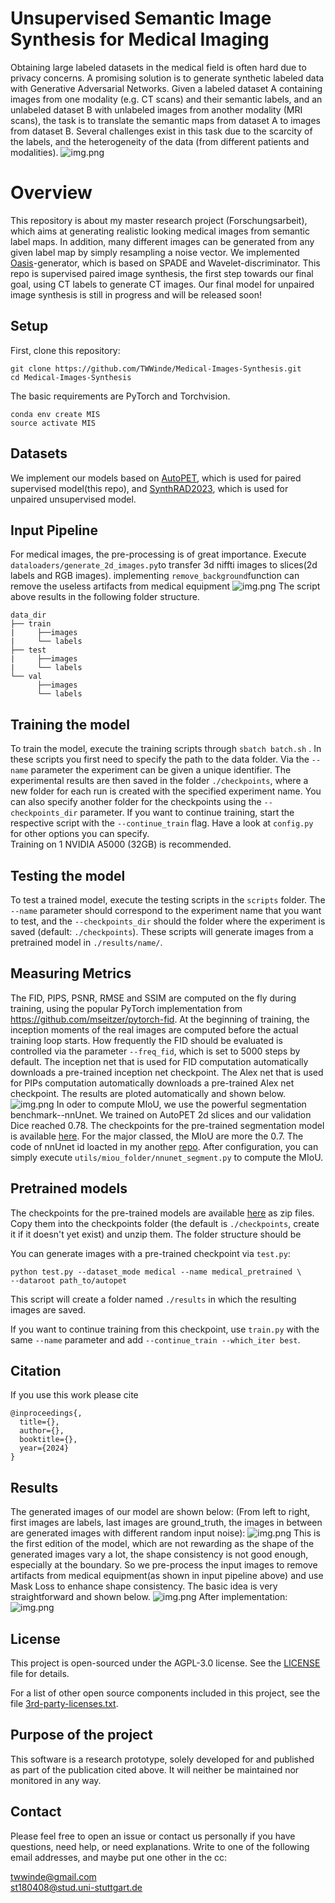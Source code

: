 # Unsupervised Semantic Image Synthesis for Medical Imaging


Obtaining large labeled datasets in the medical field is often hard due to privacy concerns. A 
promising solution is to generate synthetic labeled data with Generative Adversarial Networks. 
Given a labeled dataset A containing images from one modality (e.g. CT scans) and their semantic 
labels, and an unlabeled dataset B with unlabeled images from another modality (MRI scans), the 
task is to translate the semantic maps from dataset A to images from dataset B. Several challenges 
exist in this task due to the scarcity of the labels, and the heterogeneity of the data (from different 
patients and modalities).
![img.png](https://github.com/TWWinde/Medical-Images-Synthesis/blob/main/assert/ctvsmri.png)


# Overview

This repository is about my master research project (Forschungsarbeit), which aims at generating realistic looking medical images from semantic label maps. 
In addition, many different images can be generated from any given label map by simply resampling a noise vector.
We implemented [Oasis](https://arxiv.org/abs/2012.04781)-generator, which is based on SPADE and Wavelet-discriminator. 
This repo is supervised paired image synthesis, the first step towards our final goal, using CT labels to generate CT images.
Our final model for unpaired image synthesis is still in progress and will be released soon!


## Setup
First, clone this repository:
```
git clone https://github.com/TWWinde/Medical-Images-Synthesis.git
cd Medical-Images-Synthesis
```

The basic requirements are PyTorch and Torchvision.
```
conda env create MIS
source activate MIS
```
## Datasets

We implement our models based on [AutoPET](https://autopet.grand-challenge.org), which is used for paired supervised model(this repo), and [SynthRAD2023](https://synthrad2023.grand-challenge.org), which is used for unpaired unsupervised model.

## Input Pipeline
For medical images, the pre-processing is of great importance.
Execute ```dataloaders/generate_2d_images.py```to transfer 3d niffti images to slices(2d labels and RGB images).
implementing ```remove_background```function can remove the useless artifacts from medical equipment 
![img.png](https://github.com/TWWinde/Medical-Images-Synthesis/blob/main/assert/WechatIMG3102.png)
The script above results in the following folder structure.

```
data_dir
├── train
|     ├──images
|     └── labels                 
├── test
|     ├──images 
|     └── labels
└── val
      ├──images
      └── labels
```

## Training the model

To train the model, execute the training scripts through ```sbatch batch.sh``` . 
In these scripts you first need to specify the path to the data folder. 
Via the ```--name``` parameter the experiment can be given a unique identifier. 
The experimental results are then saved in the folder ```./checkpoints```, where a new folder for each run is created with the specified experiment name. 
You can also specify another folder for the checkpoints using the ```--checkpoints_dir``` parameter.
If you want to continue training, start the respective script with the ```--continue_train``` flag. 
Have a look at ```config.py``` for other options you can specify.  
Training on 1 NVIDIA A5000 (32GB) is recommended.


## Testing the model

To test a trained model, execute the testing scripts in the ```scripts``` folder. The ```--name``` parameter 
should correspond to the experiment name that you want to test, and the ```--checkpoints_dir``` should the folder 
where the experiment is saved (default: ```./checkpoints```). These scripts will generate images from a pretrained model 
in ```./results/name/```.


## Measuring Metrics

The FID, PIPS, PSNR, RMSE and SSIM are computed on the fly during training, using the popular PyTorch implementation from https://github.com/mseitzer/pytorch-fid. 
At the beginning of training, the inception moments of the real images are computed before the actual training loop starts. 
How frequently the FID should be evaluated is controlled via the parameter ```--freq_fid```, which is set to 5000 steps by default.
The inception net that is used for FID computation automatically downloads a pre-trained inception net checkpoint. 
The Alex net that is used for PIPs computation automatically downloads a pre-trained Alex net checkpoint. 
The results are ploted automatically and shown below.
![img.png](https://github.com/TWWinde/Medical-Images-Synthesis/blob/main/assert/metrics.png)
In oder to compute MIoU, we use the powerful segmentation benchmark--nnUnet. We trained on AutoPET 2d slices and our validation Dice reached 0.78.
The checkpoints for the pre-trained segmentation model is available [here](). For the major classed, the MIoU are more the 0.7. The code of nnUnet id loacted
in my another [repo](https://github.com/TWWinde/nnUNet). After configuration, you can simply execute ```utils/miou_folder/nnunet_segment.py```
to compute the MIoU.

## Pretrained models

The checkpoints for the pre-trained models are available [here]() as zip files. Copy them into the checkpoints folder (the default is ```./checkpoints```, 
create it if it doesn't yet exist) and unzip them. The folder structure should be  

You can generate images with a pre-trained checkpoint via ```test.py```:
```
python test.py --dataset_mode medical --name medical_pretrained \
--dataroot path_to/autopet
```
This script will create a folder named ```./results``` in which the resulting images are saved.

If you want to continue training from this checkpoint, use ```train.py``` with the same ```--name``` parameter and add ```--continue_train --which_iter best```.
## Citation
If you use this work please cite
```
@inproceedings{,
  title={},
  author={},
  booktitle={},
  year={2024}
}   
```
## Results

The generated images of our model are shown below: 
(From left to right, first images are labels, last images are ground_truth, the images in between are generated images with different random input noise):
![img.png](https://github.com/TWWinde/Medical-Images-Synthesis/blob/main/assert/combined_gerneated1.png)
This is the first edition of the model, which are not rewarding as the shape of the generated images vary a lot, the shape consistency is not 
good enough, especially at the boundary. So we pre-process the input images to remove artifacts from medical equipment(as shown in input pipeline above)
and use Mask Loss to enhance shape consistency. The basic idea is very straightforward and shown below.
![img.png](https://github.com/TWWinde/Medical-Images-Synthesis/blob/main/assert/maskloss.png)
After implementation:
![img.png](https://github.com/TWWinde/Medical-Images-Synthesis/blob/main/assert/combined_generated2.png)





## License

This project is open-sourced under the AGPL-3.0 license. See the
[LICENSE](LICENSE) file for details.

For a list of other open source components included in this project, see the
file [3rd-party-licenses.txt](3rd-party-licenses.txt).

## Purpose of the project

This software is a research prototype, solely developed for and published as
part of the publication cited above. It will neither be
maintained nor monitored in any way.

## Contact
Please feel free to open an issue or contact us personally if you have questions, need help, or need explanations.
Write to one of the following email addresses, and maybe put one other in the cc:

twwinde@gmail.com  
st180408@stud.uni-stuttgart.de

